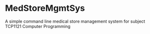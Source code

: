 # MedStoreMgmtSys
A simple command line medical store management system for subject TCP1121 Computer Programming
